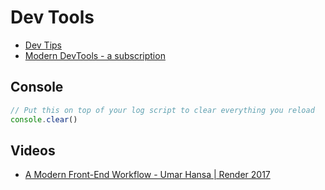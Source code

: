 # Dev Tools

* [Dev Tips](https://umaar.com/dev-tips/)
* [Modern DevTools - a subscription](https://moderndevtools.com/)

## Console

```js
// Put this on top of your log script to clear everything you reload
console.clear()
```

## Videos

* [A Modern Front-End Workflow - Umar Hansa | Render 2017](https://www.youtube.com/watch?v=v5r_n6Tq0uk)